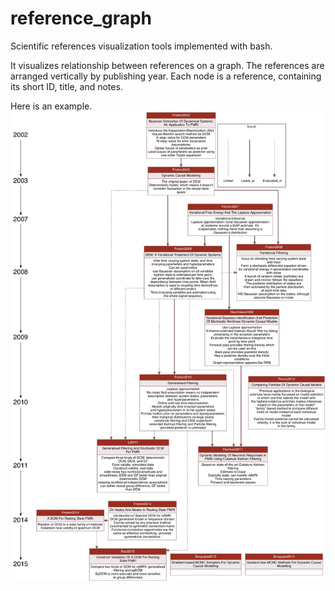 # reference_graph
Scientific references visualization tools implemented with bash.

It visualizes relationship between references on a graph.
The references are arranged vertically by publishing year.
Each node is a reference, containing its short ID, title, and notes.

Here is an example.
![alt text](finalDiagram.png "reference_graph")
